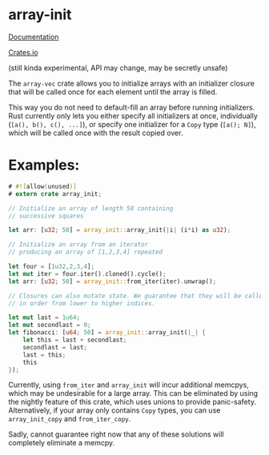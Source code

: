 # array-init

[Documentation](https://docs.rs/array-init)

[Crates.io](https://crates.io/crates/array-init)


(still kinda experimental, API may change, may be secretly unsafe)

The `array-vec` crate allows you to initialize arrays
with an initializer closure that will be called
once for each element until the array is filled.

This way you do not need to default-fill an array
before running initializers. Rust currently only
lets you either specify all initializers at once,
individually (`[a(), b(), c(), ...]`), or specify
one initializer for a `Copy` type (`[a(); N]`),
which will be called once with the result copied over.

# Examples:

```rust
# #![allow(unused)]
# extern crate array_init;

// Initialize an array of length 50 containing
// successive squares

let arr: [u32; 50] = array_init::array_init(|i| (i*i) as u32);

// Initialize an array from an iterator
// producing an array of [1,2,3,4] repeated

let four = [1u32,2,3,4];
let mut iter = four.iter().cloned().cycle();
let arr: [u32; 50] = array_init::from_iter(iter).unwrap();

// Closures can also mutate state. We guarantee that they will be called
// in order from lower to higher indices.

let mut last = 1u64;
let mut secondlast = 0;
let fibonacci: [u64; 50] = array_init::array_init(|_| {
    let this = last + secondlast;
    secondlast = last;
    last = this;
    this
});
```

Currently, using `from_iter` and `array_init` will incur additional
memcpys, which may be undesirable for a large array. This can be eliminated
by using the nightly feature of this crate, which uses unions to provide
panic-safety. Alternatively, if your array only contains `Copy` types,
you can use `array_init_copy` and `from_iter_copy`.

Sadly, cannot guarantee right now that any of these solutions will completely
eliminate a memcpy.
